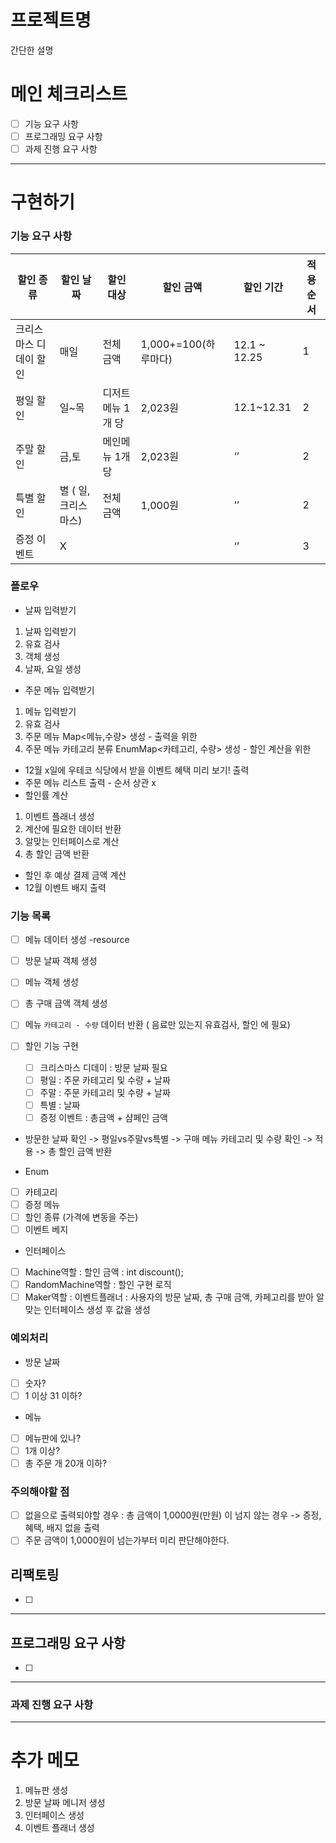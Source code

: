 # 프로젝트명

간단한 설명

# 메인 체크리스트

- [ ]  기능 요구 사항
- [ ]  프로그래밍 요구 사항
- [ ]  과제 진행 요구 사항

---

# 구현하기

### 기능 요구 사항

| 할인 종류 | 할인 날짜 | 할인 대상 | 할인 금액 | 할인 기간 | 적용 순서 |
| --- | --- | --- | --- | --- | --- |
| 크리스마스 디데이 할인 | 매일 | 전체 금액 | 1,000+=100(하루마다) | 12.1 ~ 12.25 | 1 |
| 평일 할인 | 일~목 | 디저트메뉴 1개 당 | 2,023원 | 12.1~12.31 | 2 |
| 주말 할인 | 금,토 | 메인메뉴 1개 당 | 2,023원 | ‘’ | 2 |
| 특별 할인 | 별 ( 일, 크리스마스) | 전체 금액 | 1,000원 | ‘’ | 2 |
| 증정 이벤트 | X |  |  | ‘’ | 3 |


### 플로우

- 날짜 입력받기
1. 날짜 입력받기
2. 유효 검사
3. 객체 생성
4. 날짜, 요일 생성
- 주문 메뉴 입력받기
1. 메뉴 입력받기
2. 유효 검사
3. 주문 메뉴 Map<메뉴,수량> 생성 - 출력을 위한
4. 주문 메뉴 카테고리 분류 EnumMap<카테고리, 수량> 생성 - 할인 계산을 위한
- 12월 x일에 우테코 식당에서 받을 이벤트 혜택 미리 보기! 출력
- 주문 메뉴 리스트 출력 - 순서 상관 x
- 할인률 계산 
1. 이벤트 플래너 생성
2. 계산에 필요한 데이터 반환
3. 알맞는 인터페이스로 계산
4. 총 할인 금액 반환
- 할인 후 예상 결제 금액 계산
- 12월 이벤트 배지 출력


### 기능 목록
- [ ] 메뉴 데이터 생성 -resource
- [ ] 방문 날짜 객체 생성
- [ ] 메뉴 객체 생성
- [ ] 총 구매 금액 객체 생성
- [ ] 메뉴 `카테고리 - 수량` 데이터 반환 ( 음료만 있는지 유효검사, 할인 에 필요)

- [ ] 할인 기능 구현
    - [ ] 크리스마스 디데이 : 방문 날짜 필요
    - [ ] 평일 : 주문 카테고리 및  수량 + 날짜
    - [ ] 주말 : 주문 카테고리 및 수량  + 날짜
    - [ ] 특별 : 날짜
    - [ ] 증정 이벤트 : 총금액 + 샴페인 금액
- 방문한 날짜 확인 -> 평일vs주말vs특별 -> 구매 메뉴 카테고리 및 수량 확인 -> 적용 -> 총 할인 금액 반환

- Enum
- [ ] 카테고리
- [ ] 증정 메뉴
- [ ] 할인 종류 (가격에 변동을 주는)
- [ ] 이벤트 베지
- 인터페이스
- [ ] Machine역할 : 할인 금액 : int discount();
- [ ] RandomMachine역할 : 할인 구현 로직
- [ ] Maker역할 : 이벤트플래너 : 사용자의 방문 날짜, 총 구매 금액, 카페고리를 받아 알맞는 인터페이스 생성 후 값을 생성

### 예외처리

- 방문 날짜
- [ ] 숫자?
- [ ] 1 이상 31 이하?
- 메뉴
- [ ] 메뉴판에 있나?
- [ ] 1개 이상?
- [ ] 총 주문 개 20개 이하?

### 주의해야할 점

- [ ] 없을으로 출력되야할 경우 : 총 금액이 1,0000원(만원) 이 넘지 않는 경우 -> 증정, 혜택, 배지 없을 출력
- [ ] 주문 금액이 1,0000원이 넘는가부터 미리 판단해야한다.

## 리팩토링

- [ ] 

---

## 프로그래밍 요구 사항

- [ ] 

---

### 과제 진행 요구 사항


---
# 추가 메모
1. 메뉴판 생성
2. 방문 날짜 메니저 생성
3. 인터페이스 생성
4. 이벤트 플래너 생성